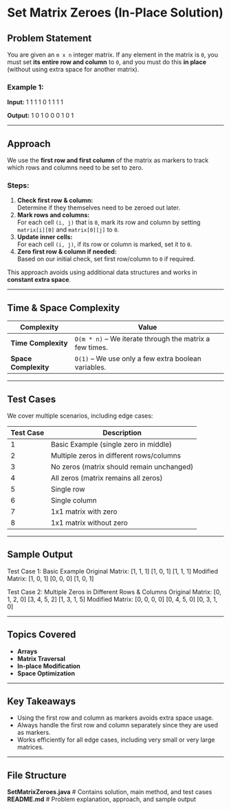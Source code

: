 # Set Matrix Zeroes (In-Place Solution)

## Problem Statement

You are given an `m x n` integer matrix. If any element in the matrix is `0`, you must set **its entire row and column** to `0`, and you must do this **in place** (without using extra space for another matrix).

### Example 1:
**Input:**
1 1 1
1 0 1
1 1 1


**Output:**
1 0 1
0 0 0
1 0 1


---

## Approach

We use the **first row and first column** of the matrix as markers to track which rows and columns need to be set to zero.

### Steps:
1. **Check first row & column:**  
   Determine if they themselves need to be zeroed out later.
2. **Mark rows and columns:**  
   For each cell `(i, j)` that is `0`, mark its row and column by setting `matrix[i][0]` and `matrix[0][j]` to `0`.
3. **Update inner cells:**  
   For each cell `(i, j)`, if its row or column is marked, set it to `0`.
4. **Zero first row & column if needed:**  
   Based on our initial check, set first row/column to `0` if required.

This approach avoids using additional data structures and works in **constant extra space**.

---

## Time & Space Complexity

| Complexity | Value |
|-----------|-------|
| **Time Complexity** | `O(m * n)` – We iterate through the matrix a few times. |
| **Space Complexity** | `O(1)` – We use only a few extra boolean variables. |

---

## Test Cases

We cover multiple scenarios, including edge cases:

| Test Case | Description |
|----------|-------------|
| 1 | Basic Example (single zero in middle) |
| 2 | Multiple zeros in different rows/columns |
| 3 | No zeros (matrix should remain unchanged) |
| 4 | All zeros (matrix remains all zeros) |
| 5 | Single row |
| 6 | Single column |
| 7 | 1x1 matrix with zero |
| 8 | 1x1 matrix without zero |

---

## Sample Output
Test Case 1: Basic Example
Original Matrix:
[1, 1, 1]
[1, 0, 1]
[1, 1, 1]
Modified Matrix:
[1, 0, 1]
[0, 0, 0]
[1, 0, 1]

Test Case 2: Multiple Zeros in Different Rows & Columns
Original Matrix:
[0, 1, 2, 0]
[3, 4, 5, 2]
[1, 3, 1, 5]
Modified Matrix:
[0, 0, 0, 0]
[0, 4, 5, 0]
[0, 3, 1, 0]

---

## Topics Covered

- **Arrays**
- **Matrix Traversal**
- **In-place Modification**
- **Space Optimization**

---

## Key Takeaways

- Using the first row and column as markers avoids extra space usage.
- Always handle the first row and column separately since they are used as markers.
- Works efficiently for all edge cases, including very small or very large matrices.

---

## File Structure
**SetMatrixZeroes.java** # Contains solution, main method, and test cases
**README.md** # Problem explanation, approach, and sample output
